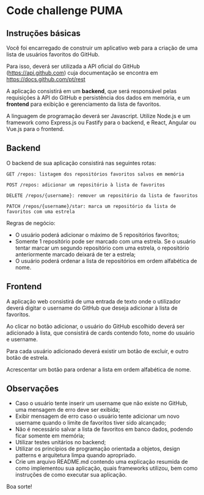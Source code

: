 # Code challenge PUMA

## Instruções básicas

Você foi encarregado de construir um aplicativo web para a criação de uma lista
de usuários favoritos do GitHub.

Para isso, deverá ser utilizada a API oficial do GitHub (https://api.github.com)
cuja documentação se encontra em https://docs.github.com/pt/rest

A aplicação consistirá em um **backend**, que será responsável pelas requisições à
API do GitHub e persistência dos dados em memória, e um **frontend** para exibição e 
gerenciamento da lista de favoritos.

A linguagem de programação deverá ser Javascript. Utilize Node.js e um
framework como Express.js ou Fastify para o backend, e React, Angular ou Vue.js
para o frontend.

## Backend

O backend de sua aplicação consistirá nas seguintes rotas:

```
GET /repos: listagem dos repositórios favoritos salvos em memória

POST /repos: adicionar um repositório à lista de favoritos

DELETE /repos/{username}: remover um repositório da lista de favoritos

PATCH /repos/{username}/star: marca um repositório da lista de favoritos com uma estrela

```

Regras de negócio:

- O usuário poderá adicionar o máximo de 5 repositórios favoritos;
- Somente 1 repositório pode ser marcado com uma estrela. Se o usuário tentar
  marcar um segundo repositório com uma estrela, o repositório anteriormente marcado
  deixará de ter a estrela;
- O usuário poderá ordenar a lista de repositórios em ordem alfabética de nome.

## Frontend

A aplicação web consistirá de uma entrada de texto onde o utilizador deverá
digitar o username do GitHub que deseja adicionar à lista de favoritos.

Ao clicar no botão adicionar, o usuário do GitHub escolhido deverá ser
adicionado à lista, que consistirá de cards contendo foto, nome do usuário e
username.

Para cada usuário adicionado deverá existir um botão de excluir, e outro botão
de estrela.

Acrescentar um botão para ordenar a lista em ordem alfabética de nome.

## Observações

- Caso o usuário tente inserir um username que não existe no GitHub, uma
  mensagem de erro deve ser exibida;
- Exibir mensagem de erro caso o usuário tente adicionar um novo username quando
  o limite de favoritos tiver sido alcançado;
- Não é necessário salvar a lista de favoritos em banco dados, podendo ficar
  somente em memória;
- Utilizar testes unitários no backend;
- Utilizar os princípios de programação orientada a objetos, design patterns e
  arquitetura limpa quando apropriado.
- Crie um arquivo README.md contendo uma explicação resumida de como implementou
  sua aplicação, quais frameworks utilizou, bem como instruções de como executar
  sua aplicação.

Boa sorte!
